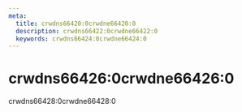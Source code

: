```yaml
---
meta:
  title: crwdns66420:0crwdne66420:0
  description: crwdns66422:0crwdne66422:0
  keywords: crwdns66424:0crwdne66424:0
---
```


# crwdns66426:0crwdne66426:0
crwdns66428:0crwdne66428:0

<entry-ad />

<backmatter />
